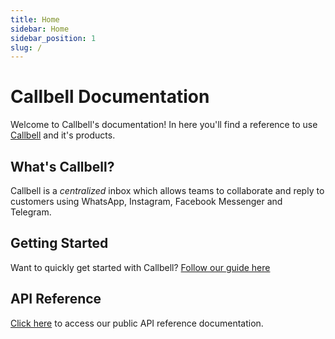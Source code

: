 ```yaml
---
title: Home
sidebar: Home
sidebar_position: 1
slug: /
---
```


# Callbell Documentation

Welcome to Callbell's documentation! In here you'll find a reference to use [Callbell](https://www.callbell.eu) and it's products.

## What's Callbell?

Callbell is a _centralized_ inbox which allows teams to collaborate and reply to customers using WhatsApp, Instagram, Facebook Messenger and Telegram.

## Getting Started

Want to quickly get started with Callbell? [Follow our guide here](/getting_started)

## API Reference

[Click here](/api/reference/introduction) to access our public API reference documentation.
